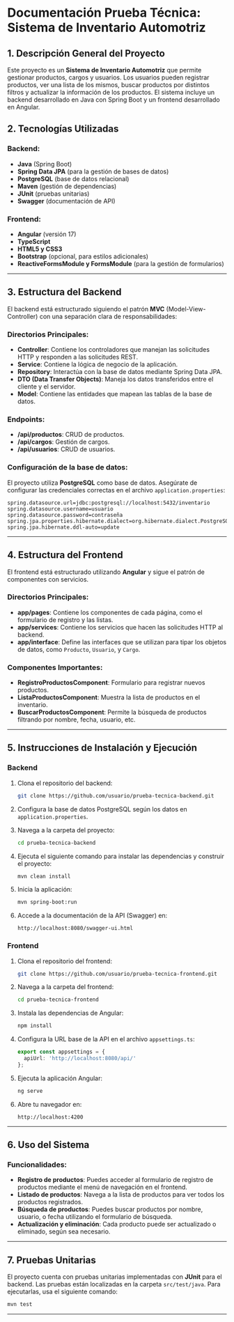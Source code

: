 # **Documentación Prueba Técnica: Sistema de Inventario Automotriz**

## 1. **Descripción General del Proyecto**
Este proyecto es un **Sistema de Inventario Automotriz** que permite gestionar productos, cargos y usuarios. Los usuarios pueden registrar productos, ver una lista de los mismos, buscar productos por distintos filtros y actualizar la información de los productos. El sistema incluye un backend desarrollado en Java con Spring Boot y un frontend desarrollado en Angular.

## 2. **Tecnologías Utilizadas**

### Backend:
- **Java** (Spring Boot)
- **Spring Data JPA** (para la gestión de bases de datos)
- **PostgreSQL** (base de datos relacional)
- **Maven** (gestión de dependencias)
- **JUnit** (pruebas unitarias)
- **Swagger** (documentación de API)

### Frontend:
- **Angular** (versión 17)
- **TypeScript**
- **HTML5 y CSS3**
- **Bootstrap** (opcional, para estilos adicionales)
- **ReactiveFormsModule y FormsModule** (para la gestión de formularios)

---

## 3. **Estructura del Backend**

El backend está estructurado siguiendo el patrón **MVC** (Model-View-Controller) con una separación clara de responsabilidades:

### Directorios Principales:
- **Controller**: Contiene los controladores que manejan las solicitudes HTTP y responden a las solicitudes REST.
- **Service**: Contiene la lógica de negocio de la aplicación.
- **Repository**: Interactúa con la base de datos mediante Spring Data JPA.
- **DTO (Data Transfer Objects)**: Maneja los datos transferidos entre el cliente y el servidor.
- **Model**: Contiene las entidades que mapean las tablas de la base de datos.

### Endpoints:
- **/api/productos**: CRUD de productos.
- **/api/cargos**: Gestión de cargos.
- **/api/usuarios**: CRUD de usuarios.

### Configuración de la base de datos:
El proyecto utiliza **PostgreSQL** como base de datos. Asegúrate de configurar las credenciales correctas en el archivo `application.properties`:

```properties
spring.datasource.url=jdbc:postgresql://localhost:5432/inventario
spring.datasource.username=usuario
spring.datasource.password=contraseña
spring.jpa.properties.hibernate.dialect=org.hibernate.dialect.PostgreSQLDialect
spring.jpa.hibernate.ddl-auto=update
```

---

## 4. **Estructura del Frontend**

El frontend está estructurado utilizando **Angular** y sigue el patrón de componentes con servicios.

### Directorios Principales:
- **app/pages**: Contiene los componentes de cada página, como el formulario de registro y las listas.
- **app/services**: Contiene los servicios que hacen las solicitudes HTTP al backend.
- **app/interface**: Define las interfaces que se utilizan para tipar los objetos de datos, como `Producto`, `Usuario`, y `Cargo`.
  
### Componentes Importantes:
- **RegistroProductosComponent**: Formulario para registrar nuevos productos.
- **ListaProductosComponent**: Muestra la lista de productos en el inventario.
- **BuscarProductosComponent**: Permite la búsqueda de productos filtrando por nombre, fecha, usuario, etc.

---

## 5. **Instrucciones de Instalación y Ejecución**

### **Backend**

1. Clona el repositorio del backend:
   ```bash
   git clone https://github.com/usuario/prueba-tecnica-backend.git
   ```

2. Configura la base de datos PostgreSQL según los datos en `application.properties`.

3. Navega a la carpeta del proyecto:
   ```bash
   cd prueba-tecnica-backend
   ```

4. Ejecuta el siguiente comando para instalar las dependencias y construir el proyecto:
   ```bash
   mvn clean install
   ```

5. Inicia la aplicación:
   ```bash
   mvn spring-boot:run
   ```

6. Accede a la documentación de la API (Swagger) en:
   ```
   http://localhost:8080/swagger-ui.html
   ```

### **Frontend**

1. Clona el repositorio del frontend:
   ```bash
   git clone https://github.com/usuario/prueba-tecnica-frontend.git
   ```

2. Navega a la carpeta del frontend:
   ```bash
   cd prueba-tecnica-frontend
   ```

3. Instala las dependencias de Angular:
   ```bash
   npm install
   ```

4. Configura la URL base de la API en el archivo `appsettings.ts`:
   ```typescript
   export const appsettings = {
     apiUrl: 'http://localhost:8080/api/'
   };
   ```

5. Ejecuta la aplicación Angular:
   ```bash
   ng serve
   ```

6. Abre tu navegador en:
   ```
   http://localhost:4200
   ```

---

## 6. **Uso del Sistema**

### Funcionalidades:
- **Registro de productos**: Puedes acceder al formulario de registro de productos mediante el menú de navegación en el frontend.
- **Listado de productos**: Navega a la lista de productos para ver todos los productos registrados.
- **Búsqueda de productos**: Puedes buscar productos por nombre, usuario, o fecha utilizando el formulario de búsqueda.
- **Actualización y eliminación**: Cada producto puede ser actualizado o eliminado, según sea necesario.

---

## 7. **Pruebas Unitarias**

El proyecto cuenta con pruebas unitarias implementadas con **JUnit** para el backend. Las pruebas están localizadas en la carpeta `src/test/java`. Para ejecutarlas, usa el siguiente comando:

```bash
mvn test
```

---
